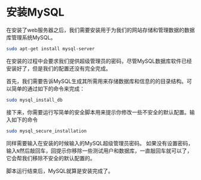 # 安装MySQL

在安装了web服务器之后，我们需要安装用于为我们的网站存储和管理数据的数据库管理系统MySQL。

```bash
sudo apt-get install mysql-server
```

在安装的过程中会要求我们提供超级管理员的密码，尽管MySQL数据库软件已经安装好了，但是我们的配置还没有完全完成。

首先，我们需要告诉MySQL生成其所需用来存储数据库和信息的的目录结构。可以简单的通过如下的命令来完成：
```bash
sudo mysql_install_db
```
接下来，你需要运行写简单的安全脚本用来提示你修改一些不安全的默认配置。输入如下的命令
```bash
sudo mysql_secure_installation
```
同样需要输入在安装的时候输入的MySQL超级管理员密码。 如果没有设置密码，输入`N`然后敲回车，回提示你移除一些测试用户和数据库，一直敲回车就可以了，它会帮我们移除不安全的默认配置的。

脚本运行结束后，MySQL就算是安装完成了。